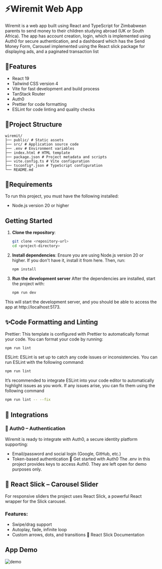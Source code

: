 # ⚡️Wiremit Web App

Wiremit is a web app built using React and TypeScript for Zimbabwean parents to send money to their children studying abroad (UK or South Africa). The app has account creation, login, which is implemented using Auth0 for secure authentication, and a dashboard which has the Send Money Form, Carousel implemented using the React slick package for displaying ads, and a paginated transaction list

## 🚀Features
- React 19
- Tailwind CSS version 4
- Vite for fast development and build process
- TanStack Router
- Auth0
- Prettier for code formatting
- ESLint for code linting and quality checks

## 📁Project Structure
```
wiremit/
├── public/ # Static assets
├── src/ # Application source code
├── .env # Environment variables
├── index.html # HTML template
├── package.json # Project metadata and scripts
├── vite.config.ts # Vite configuration
├── tsconfig*.json # TypeScript configuration
└── README.md
```

## 🧰Requirements

To run this project, you must have the following installed:
- Node.js version 20 or higher

## Getting Started

1. **Clone the repository**:
   ```bash
   git clone <repository-url>
   cd <project-directory>

2. **Install dependencies**:
Ensure you are using Node.js version 20 or higher. If you don't have it, install it from here.
Then, run:
    ```bash
    npm install
    ```

3. **Run the development server**
After the dependencies are installed, start the project with:
    ```bash
    npm run dev
    ```
This will start the development server, and you should be able to access the app at http://localhost:5173.

## ✨Code Formatting and Linting
Prettier: This template is configured with Prettier to automatically format your code. You can format your code by running:
  ```bash
  npm run lint
  ```  
    
ESLint: ESLint is set up to catch any code issues or inconsistencies. You can run ESLint with the following command:
  ```bash
  npm run lint
  ```
It’s recommended to integrate ESLint into your code editor to automatically highlight issues as you work.
If any issues arise, you can fix them using the following command
  ```bash
  npm run lint -- --fix
  ```

## 🔌 Integrations
### 🔐 Auth0 – Authentication
Wiremit is ready to integrate with Auth0, a secure identity platform supporting:

- Email/password and social login (Google, GitHub, etc.)
- Token-based authentication
🔗 Get started with Auth0
The .env in this project provides keys to access Auth0. They are left open for demo purposes only.

## 🎠 React Slick – Carousel Slider
For responsive sliders the project uses React Slick, a powerful  React wrapper for the Slick carousel.

### Features:

- Swipe/drag support
- Autoplay, fade, infinite loop
- Custom arrows, dots, and transitions
🔗 React Slick Documentation

## App Demo
![demo](./demo.gif)
